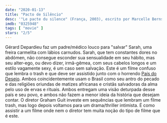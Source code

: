 ```yaml
---
date: "2020-01-13"
title: "Pacto de Silêncio"
desc: '"Le pacte du silence" (França, 2003), escrito por Marcelle Bernstein e Rose Bosch, dirigido por Graham Guit, com Gérard Depardieu, Élodie Bouchez e Carmen Maura.'
imdb: "0325948"
tags: [ "movie" ]
stars: "2/5"
---
```

Gérard Depardieu faz um padre/médico louco para "salvar" Sarah, uma freira carmelita com lábios carnudos. Sarah, que tem constantes dores no abdómen, não consegue esconder sua sensualidade em seu hábito, mas seu alter-ego, ou devo dizer, irmã-gêmea, com seus cabelos longos e um estilo vagamente sexy, é um caso sem salvação. Este é um filme confuso que lembra o trash e que deve ser assistido junto com o horrendo [País do Desejo](/pais-do-desejo). Ambos coincidentemente usam o Brasil como seu antro do pecado e das religiões oriundas de matizes africanas e cristãs salvadoras da alma pelo uso de ervas e rituais. Ambos entregam uma visão deturpada desse país e seu povo, e ambos não fazem a menor ideia da história que desejam contar. O diretor Graham Guit investe em sequências que lembram um filme trash, mas logo depois voltamos para um drama/thriller intimista. É como assistir a um filme onde nem o diretor tem muita noção do tipo de filme que é este.
